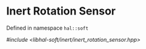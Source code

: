 # Inert Rotation Sensor

Defined in namespace `hal::soft`

*#include <libhal-soft/inert/inert_rotation_sensor.hpp>*

```{doxygenclass} hal::soft::inert_rotation_sensor
```